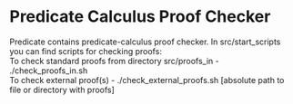 # Predicate Calculus Proof Checker
Predicate contains predicate-calculus proof checker. 
In src/start_scripts you can find scripts for checking proofs: <br />
To check standard proofs from directory src/proofs_in - ./check_proofs_in.sh <br />
To check external proof(s) - ./check_external_proofs.sh [absolute path to file or directory with proofs]
